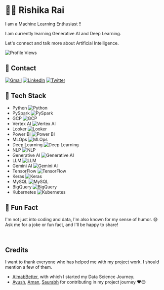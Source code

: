 <!--- Hi there! 👋 I'm Rishika Rai, a passionate Data Scientist and ML Engineer. Let's connect and collaborate! -->

# 👩‍💻 Rishika Rai
I am a Machine Learning Enthusiast !!

I am currently learning Generative AI and Deep Learning.

Let's connect and talk more about Artificial Intelligence.

![Profile Views](https://komarev.com/ghpvc/?username=your-username)

## 📧 Contact
[![Gmail](https://img.shields.io/badge/Email-rishikarai70%40gmail.com-red)](mailto:rishikarai70@gmail.com)
[![LinkedIn](https://img.shields.io/badge/LinkedIn-Rishika%20Rai-blue)](https://www.linkedin.com/in/rishika-rai-058520149/)
[![Twitter](https://img.shields.io/badge/Twitter-rishikarai70-blue)](https://twitter.com/rishikarai70)

## 🚀 Tech Stack
- Python ![Python](https://img.shields.io/badge/-Python-yellow?style=flat&logo=python&logoColor=white)
- PySpark ![PySpark](https://img.shields.io/badge/-PySpark-yellow?style=flat&logo=apache-spark&logoColor=white)
- GCP ![GCP](https://img.shields.io/badge/-GCP-blue?style=flat&logo=google-cloud&logoColor=white)
- Vertex AI ![Vertex AI](https://img.shields.io/badge/-Vertex%20AI-blue?style=flat&logo=google-cloud&logoColor=white)
- Looker ![Looker](https://img.shields.io/badge/-Looker-orange?style=flat&logo=looker&logoColor=white)
- Power BI ![Power BI](https://img.shields.io/badge/-Power%20BI-yellow?style=flat&logo=microsoft-power-bi&logoColor=white)
- MLOps ![MLOps](https://img.shields.io/badge/-MLOps-green?style=flat)
- Deep Learning ![Deep Learning](https://img.shields.io/badge/-Deep%20Learning-red?style=flat&logo=tensorflow&logoColor=white)
- NLP ![NLP](https://img.shields.io/badge/-NLP-red?style=flat&logo=natural-language-processing&logoColor=white)
- Generative AI ![Generative AI](https://img.shields.io/badge/-Generative%20AI-red?style=flat)
- LLM ![LLM](https://img.shields.io/badge/-LLM-blue?style=flat)
- Gemini AI ![Gemini AI](https://img.shields.io/badge/-Gemini%20AI-blue?style=flat)
- TensorFlow ![TensorFlow](https://img.shields.io/badge/-TensorFlow-orange?style=flat&logo=tensorflow&logoColor=white)
- Keras ![Keras](https://img.shields.io/badge/-Keras-orange?style=flat&logo=keras&logoColor=white)
- MySQL ![MySQL](https://img.shields.io/badge/-MySQL-blue?style=flat&logo=mysql&logoColor=white)
- BigQuery ![BigQuery](https://img.shields.io/badge/-BigQuery-blue?style=flat&logo=google-cloud&logoColor=white)
- Kubernetes ![Kubernetes](https://img.shields.io/badge/-Kubernetes-blue?style=flat&logo=kubernetes&logoColor=white)

## 🌟 Fun Fact
I'm not just into coding and data, I'm also known for my sense of humor. 😄 Ask me for a joke or fun fact, and I'll be happy to share!

<!--- Feel free to customize the information, logos, and styles according to your preferences. You can find logos by searching for the technology name followed by "logo" on Google and selecting the "Images" tab. -->

<br/>  

## Credits
I want to thank everyone who has helped me with my project work. I should mention a few of them.

- [AlmabBetter](https://www.almabetter.com/), with which I started my Data Science Journey. 
- [Ayush](https://github.com/SharmaAyush98), [Aman](https://github.com/AMAN-GULERIA), [Saurabh](https://github.com/SaurabhAradwad/SaurabhAradwad) for contributing in my project journey ❤️😊


